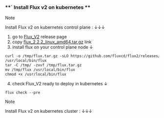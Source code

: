 ### **` Install Flux v2 on kubernetes **

> [!note]  
> Install Flux v2 on kubernetes control plane : ↓↓↓

1. go to [Flux_V2](https://github.com/fluxcd/flux2/releases/) release page
2. copy [flux_2.2.2_linux_amd64.tar.gz](https://github.com/fluxcd/flux2/releases/download/v2.2.2/flux_2.2.2_linux_amd64.tar.gz) link
3. install flux on your control plane node ↓

```diff
curl -o /tmp/flux.tar.gz -sLO https://github.com/fluxcd/flux2/releases/download/v2.2.2/flux_2.2.2_linux_amd64.tar.gz
/usr/local/bin/flux
tar -C /tmp/ -zxvf /tmp/flux.tar.gz
mv /tmp/flux /usr/local/bin/flux
chmod +x /usr/local/bin/flux
```
4. check Flux_V2 ready to deploy in kubernetes ↓
```
flux check --pre
```

> [!note]  
> Install Flux v2 on kubernetes cluster : ↓↓↓
